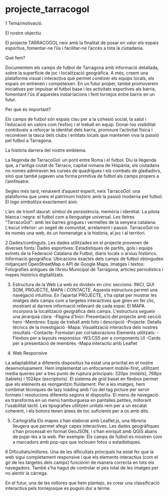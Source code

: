 # projecte_tarracogol
 1 Tema/motivació.
 
El nostre objectiu

El projecte TARRACOGOL neix amb la finalitat de posar en valor els espais esportius, fomentar-ne l’ús i facilitar-ne l’accés a tota la ciutadania.

Què fem?

Documentem els camps de futbol de Tarragona amb informació detallada, sobre la superfície de joc i localització geogràfica. A més, creem una plataforma visual i interactiva que permet conèixer els equips locals, els espais on entrenen i competeixen. En un futur proper, també promoverem iniciatives per impulsar el futbol base i les activitats esportives als barris, fomentant l'ús d'aquestes instal·lacions i fent tornejos entre barris en un futur.

Per què és important?

Els camps de futbol són espais clau per a la cohesió social, la salut i l’educació en valors com l’esforç i el treball en equip. Donar-los visibilitat contribueix a reforçar la identitat dels barris, promoure l’activitat física i reconèixer la tasca dels clubs i entitats locals que mantenen viva la passió pel futbol a Tarragona.

La història darrera del nostre emblema.

La llegenda de TarracoGol: un pont entre Roma i el futbol.
Diu la llegenda que, a l'antiga ciutat de Tàrraco, capital romana de Hispània, els ciutadans no només admiraven les curses de quadrigues i els combats de gladiadors, sinó que també jugaven una forma primitiva de futbol als camps propers a l’amfiteatre.

Segles més tard, renaixent d’aquest esperit, neix TarracoGol: una plataforma que uneix el patrimoni històric amb la passió moderna pel futbol. El logo simbolitza exactament això:

L’arc de triomf daurat: símbol de persistència, memòria i identitat.
La pilota blanca i negra: el futbol com a llenguatge universal.
Les lletres "TarracoGol": amb les barres grogues i vermelles de la senyera catalana.
L’escut inferior: un segell de comunitat, arrelament i passió.
TarracoGol no és només una web, és un homenatge a la història, al joc i al territori.


 2 Dades/continguts.
Les dades utilitzades en el projecte provenen de diverses fonts:
Dades esportives: Estadístiques de partits, gols i equips extrets de la Federació Catalana de Futbol, diaris locals o arxius històrics.
Informació geogràfica: Ubicacions exactes dels camps de futbol obtingudes mitjançant OpenStreetMap o API de Google Maps.
Imatges i textos: Fotografies antigues de l’Arxiu Municipal de Tarragona, articles periodístics i mapes històrics digitalitzats.

3. Estructura de la Web
La web es divideix en cinc seccions: INICI, QUI SOM, PROJECTE, MAPA i CONTACTE. Aquesta estructura permet una navegació intuïtiva. En l’apartat PROJECTE, s’ha optat per mostrar les imatges dels camps com a targetes interactives que giren en fer clic, mostrant al darrere informació rellevant de cada espai. El MAPA incorpora la localització geogràfica dels camps.
L'estructura segueix una jerarquia clara:
-Pàgina d'Inici: Presentació del projecte amb secció hero
-Membres: Equip de treball amb foto i descripció
-Projecte: Detalls tècnics de la investigació
-Mapa: Visualització interactiva dels nostres resultats
-Contacte: Formulari per col·laboracions
Elements utilitzats:
-Flexbox per a layouts responsius
-W3.CSS per a components UI
-Cards per a presentació de membres
-Mapa interactiu amb Leaflet

4. Web Responsive

La adaptabilitat a diferents dispositius ha estat una prioritat en el nostre desenvolupament. Hem implementat un enfocament mobile-first, utilitzant media queries per a tres punts de ruptura principals: 320px (mòbils), 768px (tablets) i 1024px (escriptoris). El sistema de grid basat en flexbox permet que els elements es reorganitzin fluidament. Per a les imatges, hem combinat tècniques de lazy loading amb l'ús del tag picture per servir formats i resolucions diferents segons el dispositiu. El menú de navegació es transforma en un menú hamburguesa en pantalles petites, millorant l'usabilitat tàctil. Les tipografies utilitzen unitats rem per a un escalat coherent, i els botons tenen àrees de toc suficients per a ús amb dits.


5. Cartografia
Els mapes s’han elaborat amb Leaflet.js, una llibreria lleugera que permet afegir capes interactives. Les dades geogràfiques s’han processat en format GeoJSON, i s’han enriquit amb QGIS abans de pujar-les a la web. Per exemple: Els camps de futbol es mostren com a marcadors amb pop-ups que inclouen fotos o estadístiques.

6 Dificultats/millores.
Una de les dificultats principals ha estat fer que la web sigui completament responsive i que els elements interactius (com el gir de les targetes dels camps) funcionin de manera correcta en tots els navegadors. També s’ha hagut de controlar el pes total de les imatges per no alentir la càrrega. 

En el futur, una de les millores que hem plantejo, es crear una classificació interactiva pels tornejosque es puguin dur a terme.
